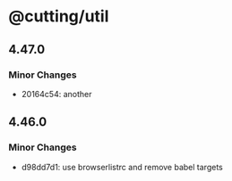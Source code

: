 # @cutting/util

## 4.47.0

### Minor Changes

- 20164c54: another

## 4.46.0

### Minor Changes

- d98dd7d1: use browserlistrc and remove babel targets
